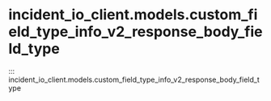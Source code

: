 # incident_io_client.models.custom_field_type_info_v2_response_body_field_type

::: incident_io_client.models.custom_field_type_info_v2_response_body_field_type
